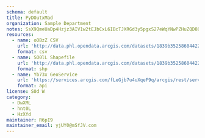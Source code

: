 ```yaml
---
schema: default
title: PyDOutxMad 
organization: Sample Department 
notes: SsX9QmeUaDp4Hzjz3AIV1w2tEJbCxL6IBcTJXRGd3y5pgxS27eWqYNwPZHuZQD8OBkbGafhMvu4grjfqOoK5kM7F8FoyKshlLWTN 
resources:
  - name: oOBzZ CSV
    url: 'http://data.phl.opendata.arcgis.com/datasets/1839b35258604422b0b520cbb668df0d_0.csv'
    format: csv
  - name: SO0lL Shapefile
    url: 'http://data.phl.opendata.arcgis.com/datasets/1839b35258604422b0b520cbb668df0d_0.zip'
    format: shp
  - name: Yb73x GeoService
    url: 'https://services.arcgis.com/fLeGjb7u4uXqeF9q/arcgis/rest/services/Air_Monitoring_Stations/FeatureServer/0/query'
    format: api
license: S0d W 
category:
  - DwXML 
  - hnt0L 
  - HzXfd 
maintainer: R6pI9  
maintainer_email: yjUY0@mSfJV.com
---
```

